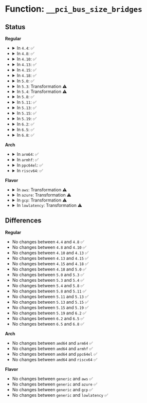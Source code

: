 # Function: <code>__pci_bus_size_bridges</code>

## Status
<b>Regular</b>
<ul>
<li>
<details>
<summary>In <code>4.4</code>: ✅</summary>

```c
void __pci_bus_size_bridges(struct pci_bus *bus, struct list_head *realloc_head);
```

**Collision:** Unique Global

**Inline:** No

**Transformation:** False

**Instances:**

```
In drivers/pci/setup-bus.c (ffffffff8143f940)
Location: drivers/pci/setup-bus.c:1220
Inline: False
Direct callers:
  - drivers/pci/setup-bus.c:__pci_bus_size_bridges
  - drivers/pci/setup-bus.c:pci_bus_size_bridges
  - drivers/pci/setup-bus.c:pci_assign_unassigned_bridge_resources
  - drivers/pci/setup-bus.c:pci_assign_unassigned_bridge_resources
  - drivers/pci/setup-bus.c:pci_assign_unassigned_root_bus_resources
  - drivers/pci/setup-bus.c:pci_assign_unassigned_root_bus_resources
  - drivers/pci/hotplug/acpiphp_glue.c:enable_slot
```
**Symbols:**

```
ffffffff8143f940-ffffffff8144039e: __pci_bus_size_bridges (STB_GLOBAL)
```
</details>
</li>
<li>
<details>
<summary>In <code>4.8</code>: ✅</summary>

```c
void __pci_bus_size_bridges(struct pci_bus *bus, struct list_head *realloc_head);
```

**Collision:** Unique Global

**Inline:** No

**Transformation:** False

**Instances:**

```
In drivers/pci/setup-bus.c (ffffffff8148b800)
Location: drivers/pci/setup-bus.c:1224
Inline: False
Direct callers:
  - drivers/pci/setup-bus.c:pci_assign_unassigned_bridge_resources
  - drivers/pci/setup-bus.c:pci_assign_unassigned_bridge_resources
  - drivers/pci/setup-bus.c:pci_assign_unassigned_root_bus_resources
  - drivers/pci/setup-bus.c:pci_assign_unassigned_root_bus_resources
  - drivers/pci/setup-bus.c:pci_bus_size_bridges
  - drivers/pci/setup-bus.c:__pci_bus_size_bridges
  - drivers/pci/hotplug/acpiphp_glue.c:enable_slot
```
**Symbols:**

```
ffffffff8148b800-ffffffff8148c264: __pci_bus_size_bridges (STB_GLOBAL)
```
</details>
</li>
<li>
<details>
<summary>In <code>4.10</code>: ✅</summary>

```c
void __pci_bus_size_bridges(struct pci_bus *bus, struct list_head *realloc_head);
```

**Collision:** Unique Global

**Inline:** No

**Transformation:** False

**Instances:**

```
In drivers/pci/setup-bus.c (ffffffff814acff0)
Location: drivers/pci/setup-bus.c:1225
Inline: False
Direct callers:
  - drivers/pci/setup-bus.c:pci_assign_unassigned_bridge_resources
  - drivers/pci/setup-bus.c:pci_assign_unassigned_bridge_resources
  - drivers/pci/setup-bus.c:pci_assign_unassigned_root_bus_resources
  - drivers/pci/setup-bus.c:pci_assign_unassigned_root_bus_resources
  - drivers/pci/setup-bus.c:pci_bus_size_bridges
  - drivers/pci/setup-bus.c:__pci_bus_size_bridges
  - drivers/pci/hotplug/acpiphp_glue.c:enable_slot
```
**Symbols:**

```
ffffffff814acff0-ffffffff814ada54: __pci_bus_size_bridges (STB_GLOBAL)
```
</details>
</li>
<li>
<details>
<summary>In <code>4.13</code>: ✅</summary>

```c
void __pci_bus_size_bridges(struct pci_bus *bus, struct list_head *realloc_head);
```

**Collision:** Unique Global

**Inline:** No

**Transformation:** False

**Instances:**

```
In drivers/pci/setup-bus.c (ffffffff814b73e0)
Location: drivers/pci/setup-bus.c:1216
Inline: False
Direct callers:
  - drivers/pci/setup-bus.c:pci_assign_unassigned_bridge_resources
  - drivers/pci/setup-bus.c:pci_assign_unassigned_bridge_resources
  - drivers/pci/setup-bus.c:pci_assign_unassigned_root_bus_resources
  - drivers/pci/setup-bus.c:pci_assign_unassigned_root_bus_resources
  - drivers/pci/setup-bus.c:pci_bus_size_bridges
  - drivers/pci/setup-bus.c:__pci_bus_size_bridges
  - drivers/pci/hotplug/acpiphp_glue.c:enable_slot
```
**Symbols:**

```
ffffffff814b73e0-ffffffff814b7df4: __pci_bus_size_bridges (STB_GLOBAL)
```
</details>
</li>
<li>
<details>
<summary>In <code>4.15</code>: ✅</summary>

```c
void __pci_bus_size_bridges(struct pci_bus *bus, struct list_head *realloc_head);
```

**Collision:** Unique Global

**Inline:** No

**Transformation:** False

**Instances:**

```
In drivers/pci/setup-bus.c (ffffffff814f7530)
Location: drivers/pci/setup-bus.c:1216
Inline: False
Direct callers:
  - drivers/pci/setup-bus.c:pci_reassign_bridge_resources
  - drivers/pci/setup-bus.c:pci_assign_unassigned_bridge_resources
  - drivers/pci/setup-bus.c:pci_assign_unassigned_bridge_resources
  - drivers/pci/setup-bus.c:pci_assign_unassigned_root_bus_resources
  - drivers/pci/setup-bus.c:pci_assign_unassigned_root_bus_resources
  - drivers/pci/setup-bus.c:pci_bus_size_bridges
  - drivers/pci/setup-bus.c:__pci_bus_size_bridges
  - drivers/pci/hotplug/acpiphp_glue.c:enable_slot
```
**Symbols:**

```
ffffffff814f7530-ffffffff814f7f44: __pci_bus_size_bridges (STB_GLOBAL)
```
</details>
</li>
<li>
<details>
<summary>In <code>4.18</code>: ✅</summary>

```c
void __pci_bus_size_bridges(struct pci_bus *bus, struct list_head *realloc_head);
```

**Collision:** Unique Global

**Inline:** No

**Transformation:** False

**Instances:**

```
In drivers/pci/setup-bus.c (ffffffff815280b0)
Location: drivers/pci/setup-bus.c:1211
Inline: False
Direct callers:
  - drivers/pci/setup-bus.c:pci_reassign_bridge_resources
  - drivers/pci/setup-bus.c:pci_assign_unassigned_bridge_resources
  - drivers/pci/setup-bus.c:pci_assign_unassigned_bridge_resources
  - drivers/pci/setup-bus.c:pci_assign_unassigned_root_bus_resources
  - drivers/pci/setup-bus.c:pci_assign_unassigned_root_bus_resources
  - drivers/pci/setup-bus.c:pci_bus_size_bridges
  - drivers/pci/setup-bus.c:__pci_bus_size_bridges
  - drivers/pci/hotplug/acpiphp_glue.c:enable_slot
```
**Symbols:**

```
ffffffff815280b0-ffffffff81528aba: __pci_bus_size_bridges (STB_GLOBAL)
```
</details>
</li>
<li>
<details>
<summary>In <code>5.0</code>: ✅</summary>

```c
void __pci_bus_size_bridges(struct pci_bus *bus, struct list_head *realloc_head);
```

**Collision:** Unique Global

**Inline:** No

**Transformation:** False

**Instances:**

```
In drivers/pci/setup-bus.c (ffffffff8153df50)
Location: drivers/pci/setup-bus.c:1213
Inline: False
Direct callers:
  - drivers/pci/setup-bus.c:pci_reassign_bridge_resources
  - drivers/pci/setup-bus.c:pci_assign_unassigned_bridge_resources
  - drivers/pci/setup-bus.c:pci_assign_unassigned_bridge_resources
  - drivers/pci/setup-bus.c:pci_assign_unassigned_root_bus_resources
  - drivers/pci/setup-bus.c:pci_assign_unassigned_root_bus_resources
  - drivers/pci/setup-bus.c:pci_bus_size_bridges
  - drivers/pci/setup-bus.c:__pci_bus_size_bridges
  - drivers/pci/hotplug/acpiphp_glue.c:enable_slot
```
**Symbols:**

```
ffffffff8153df50-ffffffff8153e95e: __pci_bus_size_bridges (STB_GLOBAL)
```
</details>
</li>
<li>
<details>
<summary>In <code>5.3</code>: Transformation ⚠️</summary>

```c
void __pci_bus_size_bridges(struct pci_bus *bus, struct list_head *realloc_head);
```

**Collision:** Unique Global

**Inline:** No

**Transformation:** True

**Instances:**

```
In drivers/pci/setup-bus.c (0)
Location: drivers/pci/setup-bus.c:1177
Inline: False
Direct callers:
  - drivers/pci/setup-bus.c:pci_reassign_bridge_resources
  - drivers/pci/setup-bus.c:pci_assign_unassigned_bridge_resources
  - drivers/pci/setup-bus.c:pci_assign_unassigned_bridge_resources
  - drivers/pci/setup-bus.c:pci_assign_unassigned_root_bus_resources
  - drivers/pci/setup-bus.c:pci_assign_unassigned_root_bus_resources
  - drivers/pci/setup-bus.c:pci_bus_size_bridges
  - drivers/pci/setup-bus.c:__pci_bus_size_bridges
  - drivers/pci/hotplug/acpiphp_glue.c:enable_slot
```
**Symbols:**

```
ffffffff8156eab4-ffffffff8156eadb: __pci_bus_size_bridges.cold (STB_LOCAL)
ffffffff8156d550-ffffffff8156ddd7: __pci_bus_size_bridges (STB_GLOBAL)
```
</details>
</li>
<li>
<details>
<summary>In <code>5.4</code>: Transformation ⚠️</summary>

```c
void __pci_bus_size_bridges(struct pci_bus *bus, struct list_head *realloc_head);
```

**Collision:** Unique Global

**Inline:** No

**Transformation:** True

**Instances:**

```
In drivers/pci/setup-bus.c (0)
Location: drivers/pci/setup-bus.c:1177
Inline: False
Direct callers:
  - drivers/pci/setup-bus.c:pci_reassign_bridge_resources
  - drivers/pci/setup-bus.c:pci_assign_unassigned_bridge_resources
  - drivers/pci/setup-bus.c:pci_assign_unassigned_bridge_resources
  - drivers/pci/setup-bus.c:pci_assign_unassigned_root_bus_resources
  - drivers/pci/setup-bus.c:pci_assign_unassigned_root_bus_resources
  - drivers/pci/setup-bus.c:pci_bus_size_bridges
  - drivers/pci/setup-bus.c:__pci_bus_size_bridges
  - drivers/pci/hotplug/acpiphp_glue.c:enable_slot
```
**Symbols:**

```
ffffffff8158fa87-ffffffff8158faae: __pci_bus_size_bridges.cold (STB_LOCAL)
ffffffff8158e530-ffffffff8158edb7: __pci_bus_size_bridges (STB_GLOBAL)
```
</details>
</li>
<li>
<details>
<summary>In <code>5.8</code>: ✅</summary>

```c
void __pci_bus_size_bridges(struct pci_bus *bus, struct list_head *realloc_head);
```

**Collision:** Unique Global

**Inline:** No

**Transformation:** False

**Instances:**

```
In drivers/pci/setup-bus.c (ffffffff816364f0)
Location: drivers/pci/setup-bus.c:1202
Inline: False
Direct callers:
  - drivers/pci/setup-bus.c:pci_assign_unassigned_bus_resources
  - drivers/pci/setup-bus.c:pci_reassign_bridge_resources
  - drivers/pci/setup-bus.c:pci_assign_unassigned_bridge_resources
  - drivers/pci/setup-bus.c:pci_assign_unassigned_bridge_resources
  - drivers/pci/setup-bus.c:pci_assign_unassigned_root_bus_resources
  - drivers/pci/setup-bus.c:pci_assign_unassigned_root_bus_resources
  - drivers/pci/setup-bus.c:pci_bus_size_bridges
  - drivers/pci/setup-bus.c:__pci_bus_size_bridges
  - drivers/pci/hotplug/acpiphp_glue.c:enable_slot
```
**Symbols:**

```
ffffffff816364f0-ffffffff81636892: __pci_bus_size_bridges (STB_GLOBAL)
```
</details>
</li>
<li>
<details>
<summary>In <code>5.11</code>: ✅</summary>

```c
void __pci_bus_size_bridges(struct pci_bus *bus, struct list_head *realloc_head);
```

**Collision:** Unique Global

**Inline:** No

**Transformation:** False

**Instances:**

```
In drivers/pci/setup-bus.c (ffffffff8165b5b0)
Location: drivers/pci/setup-bus.c:1203
Inline: False
Direct callers:
  - drivers/pci/setup-bus.c:pci_assign_unassigned_bus_resources
  - drivers/pci/setup-bus.c:pci_reassign_bridge_resources
  - drivers/pci/setup-bus.c:pci_assign_unassigned_bridge_resources
  - drivers/pci/setup-bus.c:pci_assign_unassigned_bridge_resources
  - drivers/pci/setup-bus.c:pci_assign_unassigned_root_bus_resources
  - drivers/pci/setup-bus.c:pci_assign_unassigned_root_bus_resources
  - drivers/pci/setup-bus.c:pci_bus_size_bridges
  - drivers/pci/setup-bus.c:__pci_bus_size_bridges
  - drivers/pci/hotplug/acpiphp_glue.c:enable_slot
```
**Symbols:**

```
ffffffff8165b5b0-ffffffff8165b952: __pci_bus_size_bridges (STB_GLOBAL)
```
</details>
</li>
<li>
<details>
<summary>In <code>5.13</code>: ✅</summary>

```c
void __pci_bus_size_bridges(struct pci_bus *bus, struct list_head *realloc_head);
```

**Collision:** Unique Global

**Inline:** No

**Transformation:** False

**Instances:**

```
In drivers/pci/setup-bus.c (ffffffff8163daf0)
Location: drivers/pci/setup-bus.c:1203
Inline: False
Direct callers:
  - drivers/pci/setup-bus.c:pci_assign_unassigned_bus_resources
  - drivers/pci/setup-bus.c:pci_reassign_bridge_resources
  - drivers/pci/setup-bus.c:pci_assign_unassigned_bridge_resources
  - drivers/pci/setup-bus.c:pci_assign_unassigned_bridge_resources
  - drivers/pci/setup-bus.c:pci_assign_unassigned_root_bus_resources
  - drivers/pci/setup-bus.c:pci_assign_unassigned_root_bus_resources
  - drivers/pci/setup-bus.c:pci_bus_size_bridges
  - drivers/pci/setup-bus.c:__pci_bus_size_bridges
  - drivers/pci/hotplug/acpiphp_glue.c:enable_slot
```
**Symbols:**

```
ffffffff8163daf0-ffffffff8163de96: __pci_bus_size_bridges (STB_GLOBAL)
```
</details>
</li>
<li>
<details>
<summary>In <code>5.15</code>: ✅</summary>

```c
void __pci_bus_size_bridges(struct pci_bus *bus, struct list_head *realloc_head);
```

**Collision:** Unique Global

**Inline:** No

**Transformation:** False

**Instances:**

```
In drivers/pci/setup-bus.c (ffffffff816ae630)
Location: drivers/pci/setup-bus.c:1203
Inline: False
Direct callers:
  - drivers/pci/setup-bus.c:pci_assign_unassigned_bus_resources
  - drivers/pci/setup-bus.c:pci_reassign_bridge_resources
  - drivers/pci/setup-bus.c:pci_assign_unassigned_bridge_resources
  - drivers/pci/setup-bus.c:pci_assign_unassigned_bridge_resources
  - drivers/pci/setup-bus.c:pci_assign_unassigned_root_bus_resources
  - drivers/pci/setup-bus.c:pci_assign_unassigned_root_bus_resources
  - drivers/pci/setup-bus.c:pci_bus_size_bridges
  - drivers/pci/setup-bus.c:__pci_bus_size_bridges
  - drivers/pci/hotplug/acpiphp_glue.c:enable_slot
```
**Symbols:**

```
ffffffff816ae630-ffffffff816ae9d6: __pci_bus_size_bridges (STB_GLOBAL)
```
</details>
</li>
<li>
<details>
<summary>In <code>5.19</code>: ✅</summary>

```c
void __pci_bus_size_bridges(struct pci_bus *bus, struct list_head *realloc_head);
```

**Collision:** Unique Global

**Inline:** No

**Transformation:** False

**Instances:**

```
In drivers/pci/setup-bus.c (ffffffff817d1b10)
Location: drivers/pci/setup-bus.c:1203
Inline: False
Direct callers:
  - drivers/pci/setup-bus.c:pci_assign_unassigned_bus_resources
  - drivers/pci/setup-bus.c:pci_reassign_bridge_resources
  - drivers/pci/setup-bus.c:pci_assign_unassigned_bridge_resources
  - drivers/pci/setup-bus.c:pci_assign_unassigned_bridge_resources
  - drivers/pci/setup-bus.c:pci_assign_unassigned_root_bus_resources
  - drivers/pci/setup-bus.c:pci_assign_unassigned_root_bus_resources
  - drivers/pci/setup-bus.c:pci_bus_size_bridges
  - drivers/pci/setup-bus.c:__pci_bus_size_bridges
  - drivers/pci/hotplug/acpiphp_glue.c:enable_slot
```
**Symbols:**

```
ffffffff817d1b10-ffffffff817d1e43: __pci_bus_size_bridges (STB_GLOBAL)
```
</details>
</li>
<li>
<details>
<summary>In <code>6.2</code>: ✅</summary>

```c
void __pci_bus_size_bridges(struct pci_bus *bus, struct list_head *realloc_head);
```

**Collision:** Unique Global

**Inline:** No

**Transformation:** False

**Instances:**

```
In drivers/pci/setup-bus.c (ffffffff818f1f80)
Location: drivers/pci/setup-bus.c:1203
Inline: False
Direct callers:
  - drivers/pci/setup-bus.c:pci_assign_unassigned_bus_resources
  - drivers/pci/setup-bus.c:pci_reassign_bridge_resources
  - drivers/pci/setup-bus.c:pci_assign_unassigned_bridge_resources
  - drivers/pci/setup-bus.c:pci_assign_unassigned_bridge_resources
  - drivers/pci/setup-bus.c:pci_assign_unassigned_root_bus_resources
  - drivers/pci/setup-bus.c:pci_assign_unassigned_root_bus_resources
  - drivers/pci/setup-bus.c:pci_bus_size_bridges
  - drivers/pci/setup-bus.c:__pci_bus_size_bridges
  - drivers/pci/hotplug/acpiphp_glue.c:enable_slot
```
**Symbols:**

```
ffffffff818f1f80-ffffffff818f22b3: __pci_bus_size_bridges (STB_GLOBAL)
```
</details>
</li>
<li>
<details>
<summary>In <code>6.5</code>: ✅</summary>

```c
void __pci_bus_size_bridges(struct pci_bus *bus, struct list_head *realloc_head);
```

**Collision:** Unique Global

**Inline:** No

**Transformation:** False

**Instances:**

```
In drivers/pci/setup-bus.c (ffffffff81935390)
Location: drivers/pci/setup-bus.c:1198
Inline: False
Direct callers:
  - drivers/pci/setup-bus.c:pci_assign_unassigned_bus_resources
  - drivers/pci/setup-bus.c:pci_reassign_bridge_resources
  - drivers/pci/setup-bus.c:pci_assign_unassigned_bridge_resources
  - drivers/pci/setup-bus.c:pci_assign_unassigned_bridge_resources
  - drivers/pci/setup-bus.c:pci_assign_unassigned_root_bus_resources
  - drivers/pci/setup-bus.c:pci_assign_unassigned_root_bus_resources
  - drivers/pci/setup-bus.c:pci_bus_size_bridges
  - drivers/pci/setup-bus.c:__pci_bus_size_bridges
  - drivers/pci/hotplug/acpiphp_glue.c:enable_slot
```
**Symbols:**

```
ffffffff81935390-ffffffff819356c3: __pci_bus_size_bridges (STB_GLOBAL)
```
</details>
</li>
<li>
<details>
<summary>In <code>6.8</code>: ✅</summary>

```c
void __pci_bus_size_bridges(struct pci_bus *bus, struct list_head *realloc_head);
```

**Collision:** Unique Global

**Inline:** No

**Transformation:** False

**Instances:**

```
In drivers/pci/setup-bus.c (ffffffff8197e130)
Location: drivers/pci/setup-bus.c:1208
Inline: False
Direct callers:
  - drivers/pci/setup-bus.c:pci_assign_unassigned_bus_resources
  - drivers/pci/setup-bus.c:pci_reassign_bridge_resources
  - drivers/pci/setup-bus.c:pci_assign_unassigned_bridge_resources
  - drivers/pci/setup-bus.c:pci_assign_unassigned_bridge_resources
  - drivers/pci/setup-bus.c:pci_assign_unassigned_root_bus_resources
  - drivers/pci/setup-bus.c:pci_assign_unassigned_root_bus_resources
  - drivers/pci/setup-bus.c:pci_bus_size_bridges
  - drivers/pci/setup-bus.c:__pci_bus_size_bridges
  - drivers/pci/hotplug/acpiphp_glue.c:enable_slot
```
**Symbols:**

```
ffffffff8197e130-ffffffff8197e463: __pci_bus_size_bridges (STB_GLOBAL)
```
</details>
</li>
</ul>
<b>Arch</b>
<ul>
<li>
<details>
<summary>In <code>arm64</code>: ✅</summary>

```c
void __pci_bus_size_bridges(struct pci_bus *bus, struct list_head *realloc_head);
```

**Collision:** Unique Global

**Inline:** No

**Transformation:** False

**Instances:**

```
In drivers/pci/setup-bus.c (ffff8000106f3870)
Location: drivers/pci/setup-bus.c:1177
Inline: False
Direct callers:
  - drivers/pci/setup-bus.c:pci_reassign_bridge_resources
  - drivers/pci/setup-bus.c:pci_assign_unassigned_bridge_resources
  - drivers/pci/setup-bus.c:pci_assign_unassigned_bridge_resources
  - drivers/pci/setup-bus.c:pci_assign_unassigned_root_bus_resources
  - drivers/pci/setup-bus.c:pci_assign_unassigned_root_bus_resources
  - drivers/pci/setup-bus.c:pci_bus_size_bridges
  - drivers/pci/setup-bus.c:__pci_bus_size_bridges
  - drivers/pci/hotplug/acpiphp_glue.c:enable_slot
```
**Symbols:**

```
ffff8000106f3870-ffff8000106f4090: __pci_bus_size_bridges (STB_GLOBAL)
```
</details>
</li>
<li>
<details>
<summary>In <code>armhf</code>: ✅</summary>

```c
void __pci_bus_size_bridges(struct pci_bus *bus, struct list_head *realloc_head);
```

**Collision:** Unique Global

**Inline:** No

**Transformation:** False

**Instances:**

```
In drivers/pci/setup-bus.c (c088e264)
Location: drivers/pci/setup-bus.c:1177
Inline: False
Direct callers:
  - drivers/pci/setup-bus.c:pci_reassign_bridge_resources
  - drivers/pci/setup-bus.c:pci_assign_unassigned_bridge_resources
  - drivers/pci/setup-bus.c:pci_assign_unassigned_bridge_resources
  - drivers/pci/setup-bus.c:pci_assign_unassigned_root_bus_resources
  - drivers/pci/setup-bus.c:pci_assign_unassigned_root_bus_resources
  - drivers/pci/setup-bus.c:pci_bus_size_bridges
  - drivers/pci/setup-bus.c:__pci_bus_size_bridges
```
**Symbols:**

```
c088e264-c088eb44: __pci_bus_size_bridges (STB_GLOBAL)
```
</details>
</li>
<li>
<details>
<summary>In <code>ppc64el</code>: ✅</summary>

```c
void __pci_bus_size_bridges(struct pci_bus *bus, struct list_head *realloc_head);
```

**Collision:** Unique Global

**Inline:** No

**Transformation:** False

**Instances:**

```
In drivers/pci/setup-bus.c (c000000000871cd0)
Location: drivers/pci/setup-bus.c:1177
Inline: False
Direct callers:
  - drivers/pci/setup-bus.c:pci_assign_unassigned_bus_resources
  - drivers/pci/setup-bus.c:pci_reassign_bridge_resources
  - drivers/pci/setup-bus.c:pci_assign_unassigned_bridge_resources
  - drivers/pci/setup-bus.c:pci_assign_unassigned_bridge_resources
  - drivers/pci/setup-bus.c:pci_assign_unassigned_root_bus_resources
  - drivers/pci/setup-bus.c:pci_assign_unassigned_root_bus_resources
  - drivers/pci/setup-bus.c:pci_bus_size_bridges
  - drivers/pci/setup-bus.c:__pci_bus_size_bridges
```
**Symbols:**

```
c000000000871cd0-c000000000872700: __pci_bus_size_bridges (STB_GLOBAL)
```
</details>
</li>
<li>
<details>
<summary>In <code>riscv64</code>: ✅</summary>

```c
void __pci_bus_size_bridges(struct pci_bus *bus, struct list_head *realloc_head);
```

**Collision:** Unique Global

**Inline:** No

**Transformation:** False

**Instances:**

```
In drivers/pci/setup-bus.c (ffffffe0004c6b66)
Location: drivers/pci/setup-bus.c:1177
Inline: False
Direct callers:
  - drivers/pci/setup-bus.c:pci_reassign_bridge_resources
  - drivers/pci/setup-bus.c:pci_assign_unassigned_bridge_resources
  - drivers/pci/setup-bus.c:pci_assign_unassigned_bridge_resources
  - drivers/pci/setup-bus.c:pci_assign_unassigned_root_bus_resources
  - drivers/pci/setup-bus.c:pci_assign_unassigned_root_bus_resources
  - drivers/pci/setup-bus.c:pci_bus_size_bridges
  - drivers/pci/setup-bus.c:__pci_bus_size_bridges
```
**Symbols:**

```
ffffffe0004c6b66-ffffffe0004c7298: __pci_bus_size_bridges (STB_GLOBAL)
```
</details>
</li>
</ul>
<b>Flavor</b>
<ul>
<li>
<details>
<summary>In <code>aws</code>: Transformation ⚠️</summary>

```c
void __pci_bus_size_bridges(struct pci_bus *bus, struct list_head *realloc_head);
```

**Collision:** Unique Global

**Inline:** No

**Transformation:** True

**Instances:**

```
In drivers/pci/setup-bus.c (0)
Location: drivers/pci/setup-bus.c:1177
Inline: False
Direct callers:
  - drivers/pci/setup-bus.c:pci_reassign_bridge_resources
  - drivers/pci/setup-bus.c:pci_assign_unassigned_bridge_resources
  - drivers/pci/setup-bus.c:pci_assign_unassigned_bridge_resources
  - drivers/pci/setup-bus.c:pci_assign_unassigned_root_bus_resources
  - drivers/pci/setup-bus.c:pci_assign_unassigned_root_bus_resources
  - drivers/pci/setup-bus.c:pci_bus_size_bridges
  - drivers/pci/setup-bus.c:__pci_bus_size_bridges
  - drivers/pci/hotplug/acpiphp_glue.c:enable_slot
```
**Symbols:**

```
ffffffff8158390b-ffffffff81583932: __pci_bus_size_bridges.cold (STB_LOCAL)
ffffffff815823b0-ffffffff81582c37: __pci_bus_size_bridges (STB_GLOBAL)
```
</details>
</li>
<li>
<details>
<summary>In <code>azure</code>: Transformation ⚠️</summary>

```c
void __pci_bus_size_bridges(struct pci_bus *bus, struct list_head *realloc_head);
```

**Collision:** Unique Global

**Inline:** No

**Transformation:** True

**Instances:**

```
In drivers/pci/setup-bus.c (0)
Location: drivers/pci/setup-bus.c:1177
Inline: False
Direct callers:
  - drivers/pci/setup-bus.c:pci_reassign_bridge_resources
  - drivers/pci/setup-bus.c:pci_assign_unassigned_bridge_resources
  - drivers/pci/setup-bus.c:pci_assign_unassigned_bridge_resources
  - drivers/pci/setup-bus.c:pci_assign_unassigned_root_bus_resources
  - drivers/pci/setup-bus.c:pci_assign_unassigned_root_bus_resources
  - drivers/pci/setup-bus.c:pci_bus_size_bridges
  - drivers/pci/setup-bus.c:__pci_bus_size_bridges
  - drivers/pci/hotplug/acpiphp_glue.c:enable_slot
```
**Symbols:**

```
ffffffff815726e7-ffffffff8157270e: __pci_bus_size_bridges.cold (STB_LOCAL)
ffffffff81571190-ffffffff81571a17: __pci_bus_size_bridges (STB_GLOBAL)
```
</details>
</li>
<li>
<details>
<summary>In <code>gcp</code>: Transformation ⚠️</summary>

```c
void __pci_bus_size_bridges(struct pci_bus *bus, struct list_head *realloc_head);
```

**Collision:** Unique Global

**Inline:** No

**Transformation:** True

**Instances:**

```
In drivers/pci/setup-bus.c (0)
Location: drivers/pci/setup-bus.c:1177
Inline: False
Direct callers:
  - drivers/pci/setup-bus.c:pci_reassign_bridge_resources
  - drivers/pci/setup-bus.c:pci_assign_unassigned_bridge_resources
  - drivers/pci/setup-bus.c:pci_assign_unassigned_bridge_resources
  - drivers/pci/setup-bus.c:pci_assign_unassigned_root_bus_resources
  - drivers/pci/setup-bus.c:pci_assign_unassigned_root_bus_resources
  - drivers/pci/setup-bus.c:pci_bus_size_bridges
  - drivers/pci/setup-bus.c:__pci_bus_size_bridges
  - drivers/pci/hotplug/acpiphp_glue.c:enable_slot
```
**Symbols:**

```
ffffffff815837d7-ffffffff815837fe: __pci_bus_size_bridges.cold (STB_LOCAL)
ffffffff81582280-ffffffff81582b07: __pci_bus_size_bridges (STB_GLOBAL)
```
</details>
</li>
<li>
<details>
<summary>In <code>lowlatency</code>: Transformation ⚠️</summary>

```c
void __pci_bus_size_bridges(struct pci_bus *bus, struct list_head *realloc_head);
```

**Collision:** Unique Global

**Inline:** No

**Transformation:** True

**Instances:**

```
In drivers/pci/setup-bus.c (0)
Location: drivers/pci/setup-bus.c:1177
Inline: False
Direct callers:
  - drivers/pci/setup-bus.c:pci_reassign_bridge_resources
  - drivers/pci/setup-bus.c:pci_assign_unassigned_bridge_resources
  - drivers/pci/setup-bus.c:pci_assign_unassigned_bridge_resources
  - drivers/pci/setup-bus.c:pci_assign_unassigned_root_bus_resources
  - drivers/pci/setup-bus.c:pci_assign_unassigned_root_bus_resources
  - drivers/pci/setup-bus.c:pci_bus_size_bridges
  - drivers/pci/setup-bus.c:__pci_bus_size_bridges
  - drivers/pci/hotplug/acpiphp_glue.c:enable_slot
```
**Symbols:**

```
ffffffff8159dc87-ffffffff8159dcae: __pci_bus_size_bridges.cold (STB_LOCAL)
ffffffff8159c730-ffffffff8159cfb7: __pci_bus_size_bridges (STB_GLOBAL)
```
</details>
</li>
</ul>

## Differences
<b>Regular</b>
<ul>
<li>
No changes between <code>4.4</code> and <code>4.8</code> ✅
</li>
<li>
No changes between <code>4.8</code> and <code>4.10</code> ✅
</li>
<li>
No changes between <code>4.10</code> and <code>4.13</code> ✅
</li>
<li>
No changes between <code>4.13</code> and <code>4.15</code> ✅
</li>
<li>
No changes between <code>4.15</code> and <code>4.18</code> ✅
</li>
<li>
No changes between <code>4.18</code> and <code>5.0</code> ✅
</li>
<li>
No changes between <code>5.0</code> and <code>5.3</code> ✅
</li>
<li>
No changes between <code>5.3</code> and <code>5.4</code> ✅
</li>
<li>
No changes between <code>5.4</code> and <code>5.8</code> ✅
</li>
<li>
No changes between <code>5.8</code> and <code>5.11</code> ✅
</li>
<li>
No changes between <code>5.11</code> and <code>5.13</code> ✅
</li>
<li>
No changes between <code>5.13</code> and <code>5.15</code> ✅
</li>
<li>
No changes between <code>5.15</code> and <code>5.19</code> ✅
</li>
<li>
No changes between <code>5.19</code> and <code>6.2</code> ✅
</li>
<li>
No changes between <code>6.2</code> and <code>6.5</code> ✅
</li>
<li>
No changes between <code>6.5</code> and <code>6.8</code> ✅
</li>
</ul>
<b>Arch</b>
<ul>
<li>
No changes between <code>amd64</code> and <code>arm64</code> ✅
</li>
<li>
No changes between <code>amd64</code> and <code>armhf</code> ✅
</li>
<li>
No changes between <code>amd64</code> and <code>ppc64el</code> ✅
</li>
<li>
No changes between <code>amd64</code> and <code>riscv64</code> ✅
</li>
</ul>
<b>Flavor</b>
<ul>
<li>
No changes between <code>generic</code> and <code>aws</code> ✅
</li>
<li>
No changes between <code>generic</code> and <code>azure</code> ✅
</li>
<li>
No changes between <code>generic</code> and <code>gcp</code> ✅
</li>
<li>
No changes between <code>generic</code> and <code>lowlatency</code> ✅
</li>
</ul>
